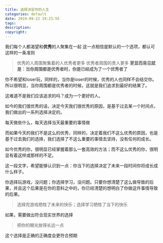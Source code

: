 ```yaml
---
title: 选择决定你的人生
categories: default
date: 2019-09-22 19:23:55
tags:
description:
copyright:
---
```

我们每个人都渴望和**优秀**的人聚集在一起
这一点相信是默认的一个选项，都认可这样的一条准则<!-- more -->
> 优秀的人周围聚集着的人优秀者更多
> 优秀者周围的贵人更多
> **更显而易见就是：当你周围都是优秀者时，你是已经成为了一个优秀者了**

你不希望和loser玩，同样的，当你是loser的时候，优秀的人也同样不会结交你。
所以很明显，当你周围都是优秀者的时候，这就是我们追求到最好的结果了。

这难道不是我们应该追求的吗？成为一个更好的人。

如今的我们很优秀的话，决定今天我们很优秀的原因，是基于过去某一个时间点，我们做出的一系列选择决定的。

每天做些什么，每天选择当天最重要的事情做

而如果今天的我们不是这么的优秀，同样的，决定着我们不这么优秀的原因，也是基于过去我们的选择，我们选择了不这么重要的事情去坚持，没有任何的成长。

如今优秀的你，很明显已经掌握着那么一套高效的方法；而不这么优秀的你，很明显有着这样或那样的不足。

这一段文字，希望能够认识到一点：你当下的选择决定了未来一段时间你将成长成什么样子。

你选择玩游戏，没问题；你选择学习，没问题。只要你想清楚了这么做导致的后果，并且这个后果是在你的意料之中的，你已经清楚的想明白了你做这件事情导致的后果。

> 选择完游戏牺牲了未来的快乐；选择学习牺牲了当下的快乐

如果，需要做出符合现实世界的选择
> 把你的眼光放得长远一点

这个选择是正确的正确度会更符合预期
